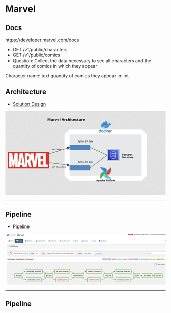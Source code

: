 # Marvel


## Docs
https://developer.marvel.com/docs
- GET /v1/public/characters
- GET /v1/public/comics
- Question: Collect the data necessary to see all characters and the quantity of comics in which they
appear

Character name: text 
quantity of comics they appear in: int

## Architecture

* [Solution Design](https://raw.githubusercontent.com/lopesdiego12/Marvel/main/image/arch_design.png)

![image](https://raw.githubusercontent.com/lopesdiego12/Marvel/main/image/arch_design.png)

---

## Pipeline

* [Pipeline](https://raw.githubusercontent.com/lopesdiego12/Marvel/main/image/pipeline.png)

![image](https://raw.githubusercontent.com/lopesdiego12/Marvel/main/image/pipeline.png)

---

## Pipeline



